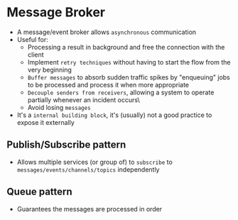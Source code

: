 # Message Broker

- A message/event broker allows `asynchronous` communication
- Useful for:
  - Processing a result in background and free the connection with the client
  - Implement `retry techniques` without having to start the flow from the very beginning
  - `Buffer messages` to absorb sudden traffic spikes by "enqueuing" jobs to be processed and process it when more appropriate
  - `Decouple senders from receivers`, allowing a system to operate partially whenever an incident occurs\
  - Avoid losing `messages`
- It's a `internal building block`, it's (usually) not a good practice to expose it externally

## Publish/Subscribe pattern

- Allows multiple services (or group of) to `subscribe` to `messages/events/channels/topics` independently

## Queue pattern

- Guarantees the messages are processed in order
